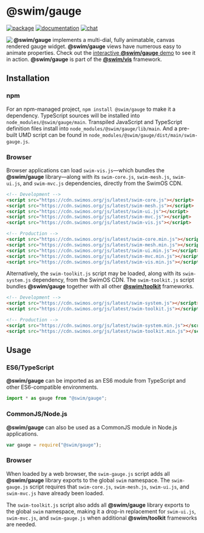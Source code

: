 # @swim/gauge

[![package](https://img.shields.io/npm/v/@swim/gauge.svg)](https://www.npmjs.com/package/@swim/gauge)
[![documentation](https://img.shields.io/badge/doc-TypeDoc-blue.svg)](https://docs.swimos.org/js/latest/modules/_swim_gauge.html)
[![chat](https://img.shields.io/badge/chat-Gitter-green.svg)](https://gitter.im/swimos/community)

<a href="https://www.swimos.org"><img src="https://docs.swimos.org/readme/marlin-blue.svg" align="left"></a>

**@swim/gauge** implements a multi-dial, fully animatable, canvas rendered
gauge widget.  **@swim/gauge** views have numerous easy to animate properties.
Check out the [interactive **@swim/gauge** demo](https://www.swimos.org/demo/gauge)
to see it in action.  **@swim/gauge** is part of the
[**@swim/vis**](https://github.com/swimos/swim/tree/master/swim-toolkit-js/swim-vis-js/@swim/vis) framework.

## Installation

### npm

For an npm-managed project, `npm install @swim/gauge` to make it a dependency.
TypeScript sources will be installed into `node_modules/@swim/gauge/main`.
Transpiled JavaScript and TypeScript definition files install into
`node_modules/@swim/gauge/lib/main`.  And a pre-built UMD script can
be found in `node_modules/@swim/gauge/dist/main/swim-gauge.js`.

### Browser

Browser applications can load `swim-vis.js`—which bundles the **@swim/gauge**
library—along with its `swim-core.js`, `swim-mesh.js`, `swim-ui.js`, and
`swim-mvc.js` dependencies, directly from the SwimOS CDN.

```html
<!-- Development -->
<script src="https://cdn.swimos.org/js/latest/swim-core.js"></script>
<script src="https://cdn.swimos.org/js/latest/swim-mesh.js"></script>
<script src="https://cdn.swimos.org/js/latest/swim-ui.js"></script>
<script src="https://cdn.swimos.org/js/latest/swim-mvc.js"></script>
<script src="https://cdn.swimos.org/js/latest/swim-vis.js"></script>

<!-- Production -->
<script src="https://cdn.swimos.org/js/latest/swim-core.min.js"></script>
<script src="https://cdn.swimos.org/js/latest/swim-mesh.min.js"></script>
<script src="https://cdn.swimos.org/js/latest/swim-ui.min.js"></script>
<script src="https://cdn.swimos.org/js/latest/swim-mvc.min.js"></script>
<script src="https://cdn.swimos.org/js/latest/swim-vis.min.js"></script>
```

Alternatively, the `swim-toolkit.js` script may be loaded, along with its
`swim-system.js` dependency, from the SwimOS CDN.  The `swim-toolkit.js`
script bundles **@swim/gauge** together with all other
[**@swim/toolkit**](https://github.com/swimos/swim/tree/master/swim-toolkit-js/@swim/toolkit)
frameworks.

```html
<!-- Development -->
<script src="https://cdn.swimos.org/js/latest/swim-system.js"></script>
<script src="https://cdn.swimos.org/js/latest/swim-toolkit.js"></script>

<!-- Production -->
<script src="https://cdn.swimos.org/js/latest/swim-system.min.js"></script>
<script src="https://cdn.swimos.org/js/latest/swim-toolkit.min.js"></script>
```

## Usage

### ES6/TypeScript

**@swim/gauge** can be imported as an ES6 module from TypeScript and other
ES6-compatible environments.

```typescript
import * as gauge from "@swim/gauge";
```

### CommonJS/Node.js

**@swim/gauge** can also be used as a CommonJS module in Node.js applications.

```javascript
var gauge = require("@swim/gauge");
```

### Browser

When loaded by a web browser, the `swim-gauge.js` script adds all
**@swim/gauge** library exports to the global `swim` namespace.
The `swim-gauge.js` script requires that `swim-core.js`, `swim-mesh.js`,
`swim-ui.js`, and `swim-mvc.js` have already been loaded.

The `swim-toolkit.js` script also adds all **@swim/gauge** library
exports to the global `swim` namespace, making it a drop-in replacement for
`swim-ui.js`, `swim-mvc.js`, and `swim-gauge.js` when additional
**@swim/toolkit** frameworks are needed.
